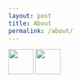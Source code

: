 ```yaml
---
layout: post
title: About
permalink: /about/
---
```


<a href="https://www.facebook.com/{{ site.facebook_username | escape }}"><img src="{{ '/assets/facebook.png' }}" width="50px"></a>
<a href="https://github.com/{{ site.github_username | escape }}"><img src="{{ '/assets/github.png' }}" width="50px"></a>
